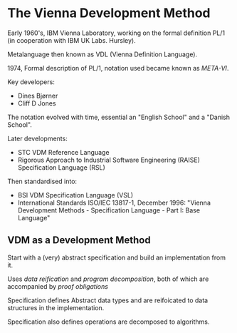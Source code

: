 The Vienna Development Method
=============================

Early 1960's, IBM Vienna Laboratory, working on the formal definition PL/1 (in cooperation with IBM UK Labs. Hursley).

Metalanguage then known as VDL (Vienna Definition Language).

1974, Formal description of PL/1, notation used became known as *META-VI*.

Key developers:

* Dines Bjørner
* Cliff D Jones

The notation evolved with time, essential an "English School" and a "Danish School".

Later developments:

* STC VDM Reference Language
* Rigorous Approach to Industrial Software Engineering (RAISE) Specification Language (RSL)

Then standardised into:

* BSI VDM Specification Language (VSL)
* International Standards ISO/IEC 13817-1, December 1996: "Vienna Development Methods - Specification Language - Part I: Base Language"


VDM as a Development Method
---------------------------

Start with a (very) abstract specification and build an implementation from it.

Uses *data reification* and *program decomposition*, both of which are accompanied by *proof obligations*

Specification defines Abstract data types and are reifoicated to data structures in the implementation.

Specification also defines operations are decomposed to algorithms.
